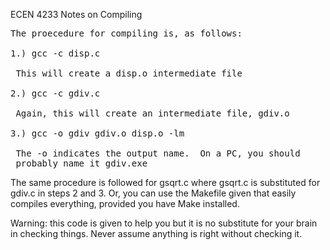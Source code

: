 ECEN 4233
Notes on Compiling
<PRE>
The proecedure for compiling is, as follows:

1.) gcc -c disp.c 

 This will create a disp.o intermediate file

2.) gcc -c gdiv.c

 Again, this will create an intermediate file, gdiv.o

3.) gcc -o gdiv gdiv.o disp.o -lm

 The -o indicates the output name.  On a PC, you should
 probably name it gdiv.exe
</PRE>

The same procedure is followed for gsqrt.c where gsqrt.c is
substituted for gdiv.c in steps 2 and 3.  Or, you can use the Makefile
given that easily compiles everything, provided you have Make
installed.

Warning:  this code is given to help you but it is no substitute for
your brain in checking things.  Never assume anything is right without
checking it.  

